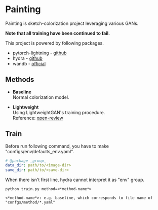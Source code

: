 Painting
===

Painting is sketch-colorization project leveraging various GANs.

**Note that all training have been continued to fail.**

This project is powered by following packages.

- pytorch-lightning - [github](https://github.com/PyTorchLightning/pytorch-lightning)
- hydra - [github](https://github.com/facebookresearch/hydra)
- wandb - [official](https://wandb.ai/site)


## Methods

- **Baseline**  
Normal colorization model.
  

- **Lightweight**  
Using LightweightGAN's training procedure.  
Reference: [open-review](https://openreview.net/forum?id=1Fqg133qRaI)
  

## Train
Before run following command, you have to make "configs/env/defaults_env.yaml".

```yaml:default_env.yaml
# @package _group_
data_dir: path/to/<image-dir>
save_dir: path/to/<save-dir>
```
When there isn't first line, hydra cannot interpret it as "env" group.

```
python train.py method=<*method-name*>

<*method-name*>: e.g. baseline, which corresponds to file name of "confgs/method/*.yaml"
```
